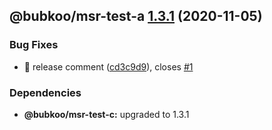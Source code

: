 ## @bubkoo/msr-test-a [1.3.1](https://github.com/bubkoo/semantic-release-monorepo/compare/@bubkoo/msr-test-a@1.3.0...@bubkoo/msr-test-a@1.3.1) (2020-11-05)


### Bug Fixes

* 🐛 release comment ([cd3c9d9](https://github.com/bubkoo/semantic-release-monorepo/commit/cd3c9d95437b2c9cd7aa07b478495be642b94ef2)), closes [#1](https://github.com/bubkoo/semantic-release-monorepo/issues/1)





### Dependencies

* **@bubkoo/msr-test-c:** upgraded to 1.3.1
